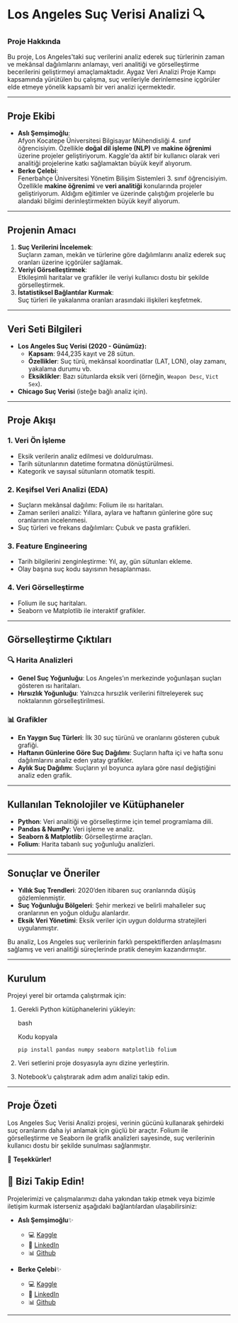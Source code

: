 # **Los Angeles Suç Verisi Analizi** 🔍

### **Proje Hakkında**

Bu proje, Los Angeles'taki suç verilerini analiz ederek suç türlerinin zaman ve mekânsal dağılımlarını anlamayı, veri analitiği ve görselleştirme becerilerini geliştirmeyi amaçlamaktadır. Aygaz Veri Analizi Proje Kampı kapsamında yürütülen bu çalışma, suç verileriyle derinlemesine içgörüler elde etmeye yönelik kapsamlı bir veri analizi içermektedir.

----------

## **Proje Ekibi**

-   **Aslı Şemşimoğlu**:  
    Afyon Kocatepe Üniversitesi Bilgisayar Mühendisliği 4. sınıf öğrencisiyim. Özellikle **doğal dil işleme (NLP)** ve **makine öğrenimi** üzerine projeler geliştiriyorum. Kaggle'da aktif bir kullanıcı olarak veri analitiği projelerine katkı sağlamaktan büyük keyif alıyorum. 
-   **Berke Çelebi**:  
    Fenerbahçe Üniversitesi Yönetim Bilişim Sistemleri 3. sınıf öğrencisiyim. Özellikle **makine öğrenimi** ve **veri analitiği** konularında projeler geliştiriyorum. Aldığım eğitimler ve üzerinde çalıştığım projelerle bu alandaki bilgimi derinleştirmekten büyük keyif alıyorum. 

----------

## **Projenin Amacı**

1.  **Suç Verilerini İncelemek**:  
    Suçların zaman, mekân ve türlerine göre dağılımlarını analiz ederek suç oranları üzerine içgörüler sağlamak.
2.  **Veriyi Görselleştirmek**:  
    Etkileşimli haritalar ve grafikler ile veriyi kullanıcı dostu bir şekilde görselleştirmek.
3.  **İstatistiksel Bağlantılar Kurmak**:  
    Suç türleri ile yakalanma oranları arasındaki ilişkileri keşfetmek.

----------

## **Veri Seti Bilgileri**

-   **Los Angeles Suç Verisi (2020 - Günümüz):**
    -   **Kapsam**: 944,235 kayıt ve 28 sütun.
    -   **Özellikler**: Suç türü, mekânsal koordinatlar (LAT, LON), olay zamanı, yakalama durumu vb.
    -   **Eksiklikler**: Bazı sütunlarda eksik veri (örneğin, `Weapon Desc`, `Vict Sex`).
-   **Chicago Suç Verisi** (isteğe bağlı analiz için).

----------

## **Proje Akışı**

### 1. **Veri Ön İşleme**

-   Eksik verilerin analiz edilmesi ve doldurulması.
-   Tarih sütunlarının datetime formatına dönüştürülmesi.
-   Kategorik ve sayısal sütunların otomatik tespiti.

### 2. **Keşifsel Veri Analizi (EDA)**

-   Suçların mekânsal dağılımı: Folium ile ısı haritaları.
-   Zaman serileri analizi: Yıllara, aylara ve haftanın günlerine göre suç oranlarının incelenmesi.
-   Suç türleri ve frekans dağılımları: Çubuk ve pasta grafikleri.

### 3. **Feature Engineering**

-   Tarih bilgilerini zenginleştirme: Yıl, ay, gün sütunları ekleme.
-   Olay başına suç kodu sayısının hesaplanması.

### 4. **Veri Görselleştirme**

-   Folium ile suç haritaları.
-   Seaborn ve Matplotlib ile interaktif grafikler.

----------

## **Görselleştirme Çıktıları**

### 🔍 **Harita Analizleri**

-   **Genel Suç Yoğunluğu**: Los Angeles’ın merkezinde yoğunlaşan suçları gösteren ısı haritaları.
-   **Hırsızlık Yoğunluğu**: Yalnızca hırsızlık verilerini filtreleyerek suç noktalarının görselleştirilmesi.

### 📊 **Grafikler**

-   **En Yaygın Suç Türleri**: İlk 30 suç türünü ve oranlarını gösteren çubuk grafiği.
-   **Haftanın Günlerine Göre Suç Dağılımı**: Suçların hafta içi ve hafta sonu dağılımlarını analiz eden yatay grafikler.
-   **Aylık Suç Dağılımı**: Suçların yıl boyunca aylara göre nasıl değiştiğini analiz eden grafik.

----------

## **Kullanılan Teknolojiler ve Kütüphaneler**

-   **Python**: Veri analitiği ve görselleştirme için temel programlama dili.
-   **Pandas & NumPy**: Veri işleme ve analiz.
-   **Seaborn & Matplotlib**: Görselleştirme araçları.
-   **Folium**: Harita tabanlı suç yoğunluğu analizleri.

----------

## **Sonuçlar ve Öneriler**

-   **Yıllık Suç Trendleri**: 2020’den itibaren suç oranlarında düşüş gözlemlenmiştir.
-   **Suç Yoğunluğu Bölgeleri**: Şehir merkezi ve belirli mahalleler suç oranlarının en yoğun olduğu alanlardır.
-   **Eksik Veri Yönetimi**: Eksik veriler için uygun doldurma stratejileri uygulanmıştır.

Bu analiz, Los Angeles suç verilerinin farklı perspektiflerden anlaşılmasını sağlamış ve veri analitiği süreçlerinde pratik deneyim kazandırmıştır.

----------

## **Kurulum**

Projeyi yerel bir ortamda çalıştırmak için:

1.  Gerekli Python kütüphanelerini yükleyin:
    
    bash
    
    Kodu kopyala
    
    `pip install pandas numpy seaborn matplotlib folium` 
    
2.  Veri setlerini proje dosyasıyla aynı dizine yerleştirin.
3.  Notebook’u çalıştırarak adım adım analizi takip edin.

----------

## **Proje Özeti**

Los Angeles Suç Verisi Analizi projesi, verinin gücünü kullanarak şehirdeki suç oranlarını daha iyi anlamak için güçlü bir araçtır. Folium ile görselleştirme ve Seaborn ile grafik analizleri sayesinde, suç verilerinin kullanıcı dostu bir şekilde sunulması sağlanmıştır.

🎉 **Teşekkürler!**

## **🔗 Bizi Takip Edin!**

Projelerimizi ve çalışmalarımızı daha yakından takip etmek veya bizimle iletişim kurmak isterseniz aşağıdaki bağlantılardan ulaşabilirsiniz:

-   **Aslı Şemşimoğlu**✨
    
    -   💻 [Kaggle](https://www.kaggle.com/aslemimolu)
    -   💼 [LinkedIn](https://linkedin.com/in/aslisemsimoglu)
    -   📊 [Github](https://github.com/aslisemsimoglu)
-   **Berke Çelebi**✨
    
    -   💻 [Kaggle](https://www.kaggle.com/berkeee)
    -   💼 [LinkedIn](https://www.linkedin.com/in/berke-celebi/)
    -   📊 [Github](https://github.com/Berkexyz)

----------
